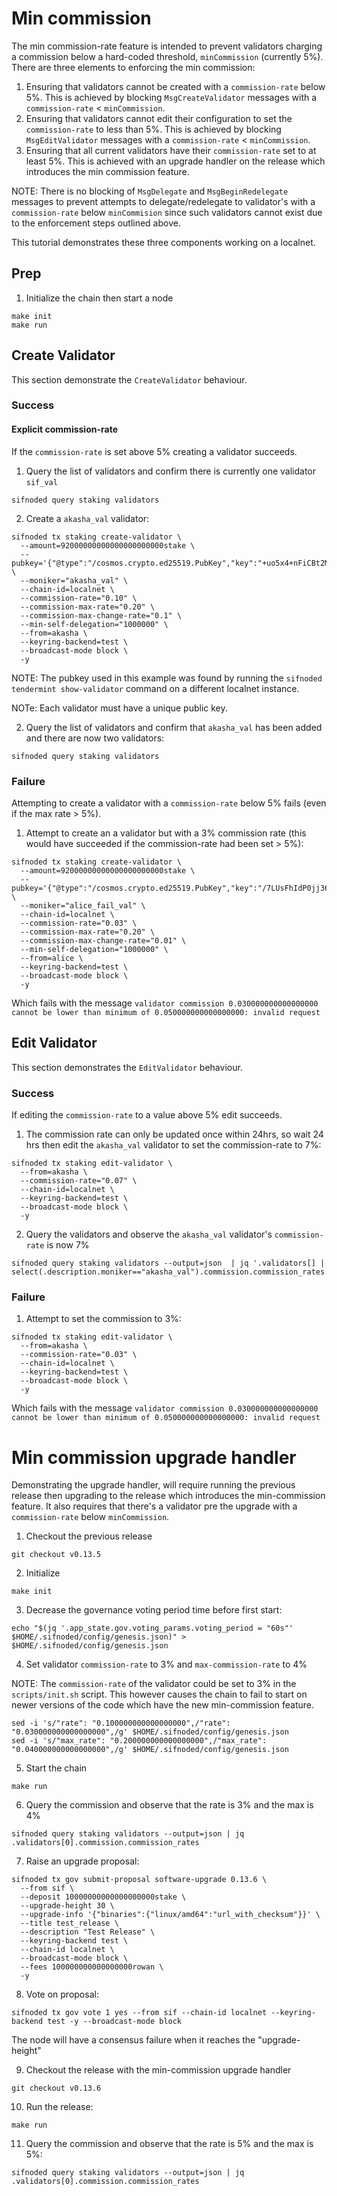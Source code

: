 # Min commission

The min commission-rate feature is intended to prevent validators charging a commission below
a hard-coded threshold, `minCommission` (currently 5%).
There are three elements to enforcing the min commission:

1. Ensuring that validators cannot be created with a `commission-rate` below 5%. This is achieved by blocking
`MsgCreateValidator` messages with a `commission-rate` < `minCommission`.
2. Ensuring that validators cannot edit their configuration to set the `commission-rate` to less than 5%. This is achieved by blocking
`MsgEditValidator` messages with a `commission-rate` < `minCommission`.
3. Ensuring that all current validators have their `commission-rate` set to at least 5%. This is
achieved with an upgrade handler on the release which introduces the min commission feature.

NOTE: There is no blocking of `MsgDelegate` and `MsgBeginRedelegate` messages to prevent attempts to
delegate/redelegate to validator's with a `commission-rate` below `minCommision` since such validators
cannot exist due to the enforcement steps outlined above.

This tutorial demonstrates these three components working on a localnet.

## Prep

1. Initialize the chain then start a node

```
make init
make run
```

## Create Validator

This section demonstrate the `CreateValidator` behaviour.

### Success

#### Explicit commission-rate

If the `commission-rate` is set above 5% creating a validator succeeds.

1. Query the list of validators and confirm there is currently one validator `sif_val`

```
sifnoded query staking validators
```

2. Create a `akasha_val` validator:

```
sifnoded tx staking create-validator \
  --amount=92000000000000000000000stake \
  --pubkey='{"@type":"/cosmos.crypto.ed25519.PubKey","key":"+uo5x4+nFiCBt2MuhVwT5XeMfj6ttkjY/JC6WyHb+rE="}' \
  --moniker="akasha_val" \
  --chain-id=localnet \
  --commission-rate="0.10" \
  --commission-max-rate="0.20" \
  --commission-max-change-rate="0.1" \
  --min-self-delegation="1000000" \
  --from=akasha \
  --keyring-backend=test \
  --broadcast-mode block \
  -y
```

NOTE: The pubkey used in this example was found by running the `sifnoded tendermint show-validator` command
on a different localnet instance.

NOTe: Each validator must have a unique public key.

2. Query the list of validators and confirm that `akasha_val` has been added and there are now two validators:

```
sifnoded query staking validators
```

### Failure

Attempting to create a validator with a `commission-rate` below 5% fails (even if the max rate > 5%).

1. Attempt to create an a validator but with a 3% commission rate (this would have succeeded if the commission-rate had been set > 5%):

```
sifnoded tx staking create-validator \
  --amount=92000000000000000000000stake \
  --pubkey='{"@type":"/cosmos.crypto.ed25519.PubKey","key":"/7LUsFhIdP0jj36wToOwY3zWC75YXxVd1vxp7YAc1Gs="}' \
  --moniker="alice_fail_val" \
  --chain-id=localnet \
  --commission-rate="0.03" \
  --commission-max-rate="0.20" \
  --commission-max-change-rate="0.01" \
  --min-self-delegation="1000000" \
  --from=alice \
  --keyring-backend=test \
  --broadcast-mode block \
  -y
```

Which fails with the message `validator commission 0.030000000000000000 cannot be lower than minimum of 0.050000000000000000: invalid request`

## Edit Validator

This section demonstrates the `EditValidator` behaviour.

### Success

If editing the `commission-rate` to a value above 5% edit succeeds.

1. The commission rate can only be updated once within 24hrs, so wait 24 hrs then edit the `akasha_val` validator to set the commission-rate to 7%:

```
sifnoded tx staking edit-validator \
  --from=akasha \
  --commission-rate="0.07" \
  --chain-id=localnet \
  --keyring-backend=test \
  --broadcast-mode block \
  -y
```

2. Query the validators and observe the `akasha_val` validator's `commission-rate` is now 7%

```
sifnoded query staking validators --output=json  | jq '.validators[] | select(.description.moniker=="akasha_val").commission.commission_rates.rate'
```

### Failure

1. Attempt to set the commission to 3%:

```
sifnoded tx staking edit-validator \
  --from=akasha \
  --commission-rate="0.03" \
  --chain-id=localnet \
  --keyring-backend=test \
  --broadcast-mode block \
  -y
```

Which fails with the message `validator commission 0.030000000000000000 cannot be lower than minimum of 0.050000000000000000: invalid request`


# Min commission upgrade handler

Demonstrating the upgrade handler, will require running the previous release then upgrading to the
release which introduces the min-commission feature. It also requires that there's a validator
pre the upgrade with a `commission-rate` below `minCommission`.

1. Checkout the previous release

```
git checkout v0.13.5
```

2. Initialize

```
make init
```

3. Decrease the governance voting period time before first start:

```
echo "$(jq '.app_state.gov.voting_params.voting_period = "60s"' $HOME/.sifnoded/config/genesis.json)" > $HOME/.sifnoded/config/genesis.json
```

4. Set validator `commission-rate` to 3% and `max-commission-rate` to 4%

NOTE: The `commission-rate` of the validator could be set to 3% in the `scripts/init.sh` script. This
however causes the chain to fail to start on newer versions of the code which have the new min-commission feature.

```
sed -i 's/"rate": "0.100000000000000000",/"rate": "0.030000000000000000",/g' $HOME/.sifnoded/config/genesis.json
sed -i 's/"max_rate": "0.200000000000000000",/"max_rate": "0.040000000000000000",/g' $HOME/.sifnoded/config/genesis.json
```

5. Start the chain

```
make run
```

6. Query the commission and observe that the rate is 3% and the max is 4%

```
sifnoded query staking validators --output=json | jq .validators[0].commission.commission_rates
```

7. Raise an upgrade proposal:

```
sifnoded tx gov submit-proposal software-upgrade 0.13.6 \
  --from sif \
  --deposit 10000000000000000000stake \
  --upgrade-height 30 \
  --upgrade-info '{"binaries":{"linux/amd64":"url_with_checksum"}}' \
  --title test_release \
  --description "Test Release" \
  --keyring-backend test \
  --chain-id localnet \
  --broadcast-mode block \
  --fees 100000000000000000rowan \
  -y
```

8. Vote on proposal:

```
sifnoded tx gov vote 1 yes --from sif --chain-id localnet --keyring-backend test -y --broadcast-mode block
```

The node will have a consensus failure when it reaches the "upgrade-height"

9. Checkout the release with the min-commission upgrade handler

```
git checkout v0.13.6
```

10. Run the release:

```
make run
```

11. Query the commission and observe that the rate is 5% and the max is 5%:

```
sifnoded query staking validators --output=json | jq .validators[0].commission.commission_rates
```


